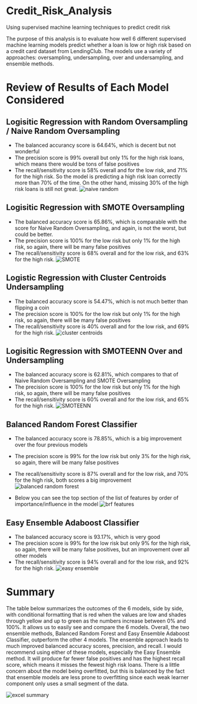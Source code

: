 # Credit_Risk_Analysis
Using supervised machine learning techniques to predict credit risk

The purpose of this analysis is to evaluate how well 6 different supervised machine learning models predict whether a loan is low or high risk based on a credit card dataset from LendingClub. The models use a variety of approaches: oversampling, undersampling, over and undersampling, and ensemble methods.

# Review of Results of Each Model Considered

## Logisitic Regression with Random Oversampling / Naive Random Oversampling
 - The balanced accurancy score is 64.64%, which is decent but not wonderful
 - The precision score is 99% overall but only 1% for the high risk loans, which means there would be tons of false positives
 - The recall/sensitivity score is 58% overall and for the low risk, and 71% for the high risk. So the model is predicting a high risk loan correctly more than 70% of the time. On the other hand, missing 30% of the high risk loans is still not great.
![naive random](https://github.com/mgsrichard/Credit_Risk_Analysis/blob/main/Resources/naive_random_oversampling.png) <br>

## Logisitic Regression with SMOTE Oversampling
 - The balanced accuracy  score is 65.86%, which is comparable with the score for Naive Random Oversampling, and again, is not the worst, but could be better.
 - The precision score is 100% for the low risk but only 1% for the high risk, so again, there will be many false positives
 - The recall/sensitivity score is 68% overall and for the low risk, and 63% for the high risk. 
![SMOTE](https://github.com/mgsrichard/Credit_Risk_Analysis/blob/main/Resources/SMOTE.png) <br>

## Logistic Regression with Cluster Centroids Undersampling
 - The balanced accuracy score is 54.47%, which is not much better than flipping a coin
 - The precision score is 100% for the low risk but only 1% for the high risk, so again, there will be many false positives
 - The recall/sensitivity score is 40% overall and for the low risk, and 69% for the high risk. 
![cluster centroids](https://github.com/mgsrichard/Credit_Risk_Analysis/blob/main/Resources/cluster_centroids.png) <br>

## Logisitic Regression with SMOTEENN Over and Undersampling
 - The balanced accuracy  score is 62.81%, which compares to that of Naive Random Oversampling and SMOTE Oversampling
 - The precision score is 100% for the low risk but only 1% for the high risk, so again, there will be many false positives
 - The recall/sensitivity score is 60% overall and for the low risk, and 65% for the high risk. 
![SMOTEENN](https://github.com/mgsrichard/Credit_Risk_Analysis/blob/main/Resources/SMOTEENN.png) <br>

## Balanced Random Forest Classifier
 - The balanced accuracy  score is 78.85%, which is a big improvement over the four previous models
 - The precision score is 99% for the low risk but only 3% for the high risk, so again, there will be many false positives
 - The recall/sensitivity score is 87% overall and for the low risk, and 70% for the high risk, both scores a big improvement 
![balanced random forest](https://github.com/mgsrichard/Credit_Risk_Analysis/blob/main/Resources/balanced_random_classifier.png) <br>

 - Below you can see the top section of the list of features by order of importance/influence in the model
![brf features](https://github.com/mgsrichard/Credit_Risk_Analysis/blob/main/Resources/balanced_random_features.png)

## Easy Ensemble Adaboost Classifier
 - The balanced accuracy  score is 93.17%, which is very good
 - The precision score is 99% for the low risk but only 9% for the high risk, so again, there will be many false positives, but an improvement over all other models
 - The recall/sensitivity score is 94% overall and for the low risk, and 92% for the high risk. 
![easy ensemble](https://github.com/mgsrichard/Credit_Risk_Analysis/blob/main/Resources/easy_ensemble.png)


# Summary

The table below summarizes the outcomes of the 6 models, side by side, with conditional formatting that is red when the values are low and shades through yellow and up to green as the numbers increase between 0% and 100%. It allows us to easily see and compare the 6 models. Overall, the two ensemble methods, Balanced Random Forest and Easy Ensemble Adaboost Classifier, outperform the other 4 models. The ensemble approach leads to much improved balanced accuracy scores, precision, and recall. I would recommend using either of these models, especially the Easy Ensemble method. It will produce far fewer false positives and has the highest recall score, which means it misses the fewest high risk loans. There is a little concern about the model being overfitted, but this is balanced by the fact that ensemble models are less prone to overfitting since each weak learner component only uses a small segment of the data.

![excel summary](https://github.com/mgsrichard/Credit_Risk_Analysis/blob/main/Resources/summary.png)

